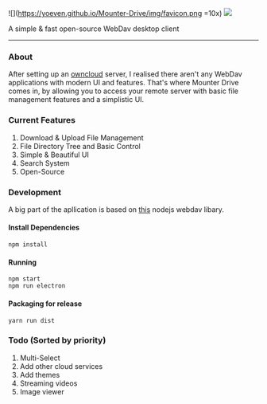 ![](https://yoeven.github.io/Mounter-Drive/img/favicon.png =10x)
![](https://raw.githubusercontent.com/yoeven/Mounter-Drive/master/others/Mounter%20Drive%20Logo_Logo%20Name.png)

A simple & fast open-source WebDav desktop client


----------

### About

After setting up an [owncloud](https://owncloud.org/) server, I realised there aren't any WebDav applications with  modern UI and features. That's where Mounter Drive comes in, by allowing you to access your remote server with basic file management features and a simplistic UI.

### Current Features

 1. Download & Upload File Management
 2. File Directory Tree and Basic Control
 3. Simple & Beautiful UI
 4. Search System
 5. Open-Source

### Development
A big part of the apllication is based on [this](https://github.com/perry-mitchell/webdav-client) nodejs webdav libary.

#### Install Dependencies
    npm install
    
#### Running
    npm start
    npm run electron
    
#### Packaging for release
    yarn run dist

### Todo (Sorted by priority)

 1. Multi-Select
 2. Add other cloud services
 3. Add themes
 4. Streaming videos
 5. Image viewer
